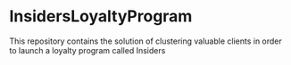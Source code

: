 # InsidersLoyaltyProgram
This repository contains the solution of clustering valuable clients in order to launch a loyalty program called Insiders

